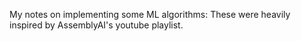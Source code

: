 My notes on implementing some ML algorithms: These were heavily inspired by AssemblyAI's youtube playlist.
